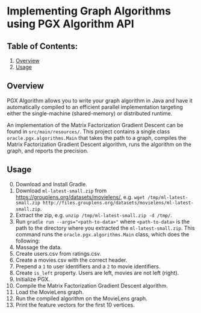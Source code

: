 # Implementing Graph Algorithms using PGX Algorithm API

## Table of Contents:

1. [Overview](#overview)
3. [Usage](#usage)

## Overview <a name="overview"></a>

PGX Algorithm allows you to write your graph algorithm in Java and have it automatically compiled
to an efficient parallel implementation targeting either the single-machine (shared-memory) or
distributed runtime.

An implementation of the Matrix Factorization Gradient Descent can be found in `src/main/resources/`.
This project contains a single class `oracle.pgx.algorithms.Main` that takes the path to a graph, compiles the Matrix
Factorization Gradient Descent algorithm, runs the algorithm on the graph, and reports the precision.

## Usage <a name="usage"></a>

0. Download and Install Gradle.
1. Download `ml-latest-small.zip` from https://grouplens.org/datasets/movielens/, e.g. `wget /tmp/ml-latest-small.zip http://files.grouplens.org/datasets/movielens/ml-latest-small.zip`.
2. Extract the zip, e.g. `unzip /tmp/ml-latest-small.zip -d /tmp/`.
3. Run `gradle run --args="<path-to-data>"` where `<path-to-data>` is the path to the directory where you extracted the `ml-latest-small.zip`. This command runs the `oracle.pgx.algorithms.Main` class, which does the following:
  1. Massage the data.
   1. Create users.csv from ratings.csv.
   2. Create a movies.csv with the correct header.
   3. Prepend a `1` to user identifiers and a `2` to movie identifiers.
   4. Create `is_left` property. Users are left, movies are not left (right).
  2. Initialize PGX.
  3. Compile the Matrix Factorization Gradient Descent algorithm.
  4. Load the MovieLens graph.
  5. Run the compiled algorithm on the MovieLens graph.
  6. Print the feature vectors for the first 10 vertices.
